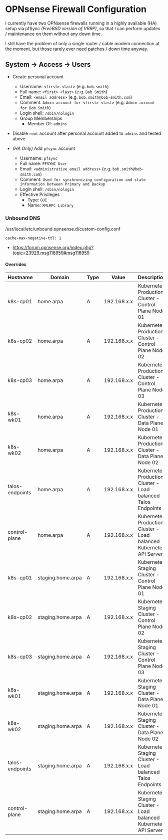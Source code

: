 # OPNsense Firewall Configuration

I currently have two OPNsense firewalls running in a highly available (HA) setup via pfSync _(FreeBSD version of VRRP)_, so that I can perform updates / maintenance on them without any down time.

I still have the problem of only a single router / cable modem connection at the moment, but those rarely ever need patches / down time anyway.

## System -> Access -> Users

* Create personal account
  * Username: `<first>.<last>` (e.g. `bob.smith`)
  * Full name: `<first> <last>` (e.g. `Bob Smith`)
  * Email: `<email address>` (e.g. `bob.smith@bob-smith.com`)
  * Comment: `Admin account for <first> <last>` (e.g. `Admin account for Bob Smith`)
  * Login shell: `/sbin/nologin`
  * Group Memberships
    * Member Of: `admins`

* Disable `root` account after personal account added to `admins` and tested above

* _(HA Only)_ Add `pfsync` account
  * Username: `pfsync`
  * Full name: `PFSYNC User`
  * Email: `<administrative email address>` (e.g. `bob.smith@bob-smith.com`)
  * Comment: `Used for synchronizing configuration and state information between Primary and Backup`
  * Login shell: `/sbin/nologin`
  * Effective Privileges
    * Type: `GUI`
    * Name: `XMLRPC Library`

### Unbound DNS

/usr/local/etc/unbound.opnsense.d/custom-config.conf
```
cache-max-negative-ttl: 1
```

* https://forum.opnsense.org/index.php?topic=23929.msg116959#msg116959

#### Overrides

| Hostname | Domain    | Type | Value | Description |
|-|-|-|-|-|
| k8s-cp01        | home.arpa         | A    | 192.168.x.x | Kubernetes Production Cluster - Control Plane Node 01               |
| k8s-cp02        | home.arpa         | A    | 192.168.x.x | Kubernetes Production Cluster - Control Plane Node 02               |
| k8s-cp03        | home.arpa         | A    | 192.168.x.x | Kubernetes Production Cluster - Control Plane Node 03               |
| k8s-wk01        | home.arpa         | A    | 192.168.x.x | Kubernetes Production Cluster - Data Plane Node 01                  |
| k8s-wk02        | home.arpa         | A    | 192.168.x.x | Kubernetes Production Cluster - Data Plane Node 02                  |
| talos-endpoints | home.arpa         | A    | 192.168.x.x | Kubernetes Production Cluster - Load balanced Talos Endpoints       |
| control-plane   | home.arpa         | A    | 192.168.x.x | Kubernetes Production Cluster - Load balanced Kubernetes API Server |
| k8s-cp01        | staging.home.arpa | A    | 192.168.x.x | Kubernetes Staging Cluster - Control Plane Node 01                  |
| k8s-cp02        | staging.home.arpa | A    | 192.168.x.x | Kubernetes Staging Cluster - Control Plane Node 02                  |
| k8s-cp03        | staging.home.arpa | A    | 192.168.x.x | Kubernetes Staging Cluster - Control Plane Node 03                  |
| k8s-wk01        | staging.home.arpa | A    | 192.168.x.x | Kubernetes Staging Cluster - Data Plane Node 01                     |
| k8s-wk02        | staging.home.arpa | A    | 192.168.x.x | Kubernetes Staging Cluster - Data Plane Node 02                     |
| talos-endpoints | staging.home.arpa | A    | 192.168.x.x | Kubernetes Staging Cluster - Load balanced Talos Endpoints          |
| control-plane   | staging.home.arpa | A    | 192.168.x.x | Kubernetes Staging Cluster - Load balanced Kubernetes API Server    |

